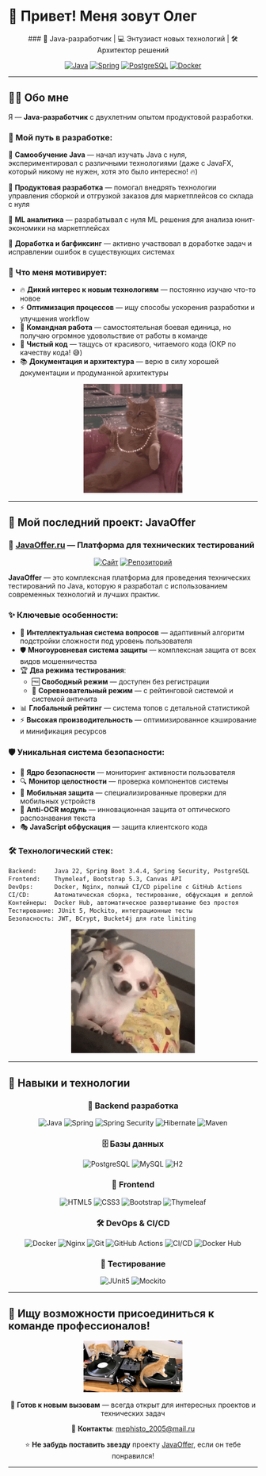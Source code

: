 # 👋 Привет! Меня зовут Олег 

<div align="center"> 
  ### 🚀 Java-разработчик | 💻 Энтузиаст новых технологий | 🛠️ Архитектор решений
  
  [![Java](https://img.shields.io/badge/Java-ED8B00?style=for-the-badge&logo=openjdk&logoColor=white)](https://www.oracle.com/java/)
  [![Spring](https://img.shields.io/badge/Spring-6DB33F?style=for-the-badge&logo=spring&logoColor=white)](https://spring.io/)
  [![PostgreSQL](https://img.shields.io/badge/PostgreSQL-316192?style=for-the-badge&logo=postgresql&logoColor=white)](https://www.postgresql.org/)
  [![Docker](https://img.shields.io/badge/Docker-2496ED?style=for-the-badge&logo=docker&logoColor=white)](https://www.docker.com/)
</div>

---

## 🧑‍💻 Обо мне

Я — **Java-разработчик** c двухлетним опытом продуктовой разработки. 

### 🎯 Мой путь в разработке:

🌱 **Самообучение Java** — начал изучать Java с нуля, экспериментировал с различными технологиями (даже с JavaFX, который никому не нужен, хотя это было интересно! 🔥)

🏢 **Продуктовая разработка** — помогал внедрять технологии управления сборкой и отгрузкой заказов для маркетплейсов со склада с нуля

🤖 **ML аналитика** — разрабатывал с нуля ML решения для анализа юнит-экономики на маркетплейсах

🎯 **Доработка и багфиксинг** — активно участвовал в доработке задач и исправлении ошибок в существующих системах

### 💪 Что меня мотивирует:

- 🔥 **Дикий интерес к новым технологиям** — постоянно изучаю что-то новое
- ⚡ **Оптимизация процессов** — ищу способы ускорения разработки и улучшения workflow
- 👥 **Командная работа** — самостоятельная боевая единица, но получаю огромное удовольствие от работы в команде
- 🎨 **Чистый код** — тащусь от красивого, читаемого кода (ОКР по качеству кода! 😅)
- 📚 **Документация и архитектура** — верю в силу хорошей документации и продуманной архитектуры

<div align="center">
  <img src="https://raw.githubusercontent.com/OlegGarbuzov/OlegGarbuzov/master/princess-kitty.gif" width="200px"/>
</div>

---

## 🚀 Мой последний проект: JavaOffer

### 🎯 [JavaOffer.ru](http://javaoffer.ru) — Платформа для технических тестирований

<div align="center">
  
[![Сайт](https://img.shields.io/badge/🌐_Сайт-javaoffer.ru-blue?style=for-the-badge)](http://javaoffer.ru)
[![Репозиторий](https://img.shields.io/badge/📂_GitHub-JavaOffer__public-green?style=for-the-badge)](https://github.com/OlegGarbuzov/JavaOffer_public)

</div>

**JavaOffer** — это комплексная платформа для проведения технических тестирований по Java, которую я разработал с использованием современных технологий и лучших практик.

### ✨ Ключевые особенности:

- 🧠 **Интеллектуальная система вопросов** — адаптивный алгоритм подстройки сложности под уровень пользователя
- 🛡️ **Многоуровневая система защиты** — комплексная защита от всех видов мошенничества
- 🏆 **Два режима тестирования**:
  - 🆓 **Свободный режим** — доступен без регистрации
  - 🏅 **Соревновательный режим** — с рейтинговой системой и системой античита
- 📊 **Глобальный рейтинг** — система топов с детальной статистикой
- ⚡ **Высокая производительность** — оптимизированное кэширование и минификация ресурсов

### 🛡️ Уникальная система безопасности:

- 🎯 **Ядро безопасности** — мониторинг активности пользователя
- 🔍 **Монитор целостности** — проверка компонентов системы  
- 📱 **Мобильная защита** — специализированные проверки для мобильных устройств
- 🎨 **Anti-OCR модуль** — инновационная защита от оптического распознавания текста
- 🎭 **JavaScript обфускация** — защита клиентского кода

### 🛠️ Технологический стек:

```
Backend:     Java 22, Spring Boot 3.4.4, Spring Security, PostgreSQL
Frontend:    Thymeleaf, Bootstrap 5.3, Canvas API
DevOps:      Docker, Nginx, полный CI/CD pipeline с GitHub Actions
CI/CD:       Автоматическая сборка, тестирование, обфускация и деплой
Контейнеры:  Docker Hub, автоматическое развертывание без простоя
Тестирование: JUnit 5, Mockito, интеграционные тесты
Безопасность: JWT, BCrypt, Bucket4j для rate limiting
```

<div align="center">
  <img src="https://raw.githubusercontent.com/OlegGarbuzov/OlegGarbuzov/master/lost-confused.gif" width="250px"/>
</div>

---

## 🎯 Навыки и технологии

<div align="center">

### 🔧 Backend разработка
![Java](https://img.shields.io/badge/Java-ED8B00?style=flat-square&logo=openjdk&logoColor=white)
![Spring](https://img.shields.io/badge/Spring_Boot-6DB33F?style=flat-square&logo=spring&logoColor=white)
![Spring Security](https://img.shields.io/badge/Spring_Security-6DB33F?style=flat-square&logo=spring&logoColor=white)
![Hibernate](https://img.shields.io/badge/Hibernate-59666C?style=flat-square&logo=hibernate&logoColor=white)
![Maven](https://img.shields.io/badge/Apache_Maven-C71A36?style=flat-square&logo=apache-maven&logoColor=white)

### 🗄️ Базы данных
![PostgreSQL](https://img.shields.io/badge/PostgreSQL-316192?style=flat-square&logo=postgresql&logoColor=white)
![MySQL](https://img.shields.io/badge/MySQL-005C84?style=flat-square&logo=mysql&logoColor=white)
![H2](https://img.shields.io/badge/H2-0078D4?style=flat-square&logo=database&logoColor=white)

### 🎨 Frontend
![HTML5](https://img.shields.io/badge/HTML5-E34F26?style=flat-square&logo=html5&logoColor=white)
![CSS3](https://img.shields.io/badge/CSS3-1572B6?style=flat-square&logo=css3&logoColor=white)
![Bootstrap](https://img.shields.io/badge/Bootstrap-563D7C?style=flat-square&logo=bootstrap&logoColor=white)
![Thymeleaf](https://img.shields.io/badge/Thymeleaf-005F0F?style=flat-square&logo=thymeleaf&logoColor=white)

### 🛠️ DevOps & CI/CD
![Docker](https://img.shields.io/badge/Docker-2496ED?style=flat-square&logo=docker&logoColor=white)
![Nginx](https://img.shields.io/badge/Nginx-009639?style=flat-square&logo=nginx&logoColor=white)
![Git](https://img.shields.io/badge/Git-F05032?style=flat-square&logo=git&logoColor=white)
![GitHub Actions](https://img.shields.io/badge/GitHub_Actions-2088FF?style=flat-square&logo=github-actions&logoColor=white)
![CI/CD](https://img.shields.io/badge/CI/CD-4285F4?style=flat-square&logo=google-cloud&logoColor=white)
![Docker Hub](https://img.shields.io/badge/Docker_Hub-2496ED?style=flat-square&logo=docker&logoColor=white)

### 🧪 Тестирование
![JUnit5](https://img.shields.io/badge/JUnit5-25A162?style=flat-square&logo=junit5&logoColor=white)
![Mockito](https://img.shields.io/badge/Mockito-FF6900?style=flat-square&logo=mockito&logoColor=white)

</div>

---

## 🤝 Ищу возможности присоединиться к команде профессионалов!

<div align="center">
  <img src="https://raw.githubusercontent.com/OlegGarbuzov/OlegGarbuzov/master/227a5c68c832e1482ee0e24719401272886456454cb8d8566ee1fdcad4939f6d.gif" width="200px"/>

  🚀 **Готов к новым вызовам** — всегда открыт для интересных проектов и технических задач
  
  📧 **Контакты**: mephisto_2005@mail.ru
  
  ⭐ **Не забудь поставить звезду** проекту [JavaOffer](https://github.com/OlegGarbuzov/JavaOffer_public), если он тебе понравился!
</div>

---
